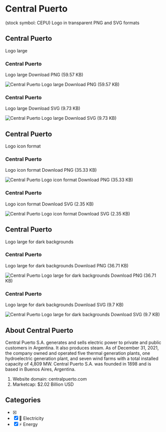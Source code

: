 # Central Puerto
 (stock symbol: CEPU) Logo in transparent PNG and SVG formats

## Central Puerto
 Logo large

### Central Puerto
 Logo large Download PNG (59.57 KB)

![Central Puerto
 Logo large Download PNG (59.57 KB)](/img/orig/CEPU_BIG-0a68a8ef.png)

### Central Puerto
 Logo large Download SVG (9.73 KB)

![Central Puerto
 Logo large Download SVG (9.73 KB)](/img/orig/CEPU_BIG-373a97c3.svg)

## Central Puerto
 Logo icon format

### Central Puerto
 Logo icon format Download PNG (35.33 KB)

![Central Puerto
 Logo icon format Download PNG (35.33 KB)](/img/orig/CEPU-1d655cb7.png)

### Central Puerto
 Logo icon format Download SVG (2.35 KB)

![Central Puerto
 Logo icon format Download SVG (2.35 KB)](/img/orig/CEPU-57f358b0.svg)

## Central Puerto
 Logo large for dark backgrounds

### Central Puerto
 Logo large for dark backgrounds Download PNG (36.71 KB)

![Central Puerto
 Logo large for dark backgrounds Download PNG (36.71 KB)](/img/orig/CEPU_BIG.D-4c4f091d.png)

### Central Puerto
 Logo large for dark backgrounds Download SVG (9.7 KB)

![Central Puerto
 Logo large for dark backgrounds Download SVG (9.7 KB)](/img/orig/CEPU_BIG.D-65741fd6.svg)

## About Central Puerto


Central Puerto S.A. generates and sells electric power to private and public customers in Argentina. It also produces steam. As of December 31, 2021, the company owned and operated five thermal generation plants, one hydroelectric generation plant, and seven wind farms with a total installed capacity of 4,809 MW. Central Puerto S.A. was founded in 1898 and is based in Buenos Aires, Argentina.

1. Website domain: centralpuerto.com
2. Marketcap: $2.02 Billion USD


## Categories
- [x] 
- [x] 🔋 Electricity
- [x] ⚡ Energy
